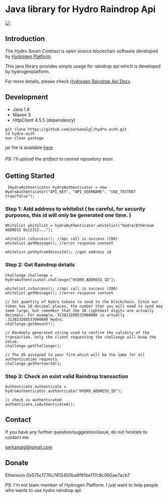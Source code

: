 # Java library for Hydro Raindrop Api
<img src="https://www.hydrogenplatform.com/images/logo_hydro.png">

## Introduction
<p>The Hydro Smart Contract is open source blockchain software developed by <a href="https://www.hydrogenplatform.com/">Hydrogen Platform</a>.</p>
<p>This java library provides simple usage for raindrop api which is developed by hydrogenplatform.</p>

<p>For more details, please check <a href="https://www.hydrogenplatform.com/docs/hydro/v1/">Hydrogen Raindrop Api Docs</a>

## Development

* Java 1.8
* Maven 3
* HttpClient 4.5.5 (dependency)

```
git clone https://github.com/serkanalgl/hydro-auth.git
cd hydro-auth
mvn clean package
```

jar file is available <a href="https://github.com/serkanalgl/hydro-auth/releases/download/1.0.0/hydro-auth.jar">here</a>
###### PS: I'll upload the artifact to central repository soon. 

## Getting Started

     IHydroAuthenticator hydroAuthenticator = new HydroAuthenticator("API_KEY", "API_USERNAME", "USE_TESTNET true/false");
   

### Step 1: Add address to whitelist ( be careful, for security purposes, this id will only be generated one time. )

    Whitelist whitelist = hydroAuthenticator.whitelist("Hydro/Ethereum ADDRESS 0x12312..."); 
    
    whitelist.isSuccess(); //api call is success (200)
    whitelist.getMessage(); //error response content
    
    whitelist.getHydroAddressId(); //get address id
     
    
### Step 2: Get Raindrop details

    Challenge challenge = hydroAuthenticator.challenge("HYDRO_ADDRESS_ID");
    
    whitelist.isSuccess(); //api call is success (200)
    whitelist.getMessage(); //error response content
    
    // Set quantity of Hydro tokens to send to the blockchain. Since our token has 18 decimal places, the number that you will need to send may seem large, but remember that the 18 rightmost digits are actually decimals. For example, 313823208533000000 is actually .313823208533000000 Hydro.
    challenge.getAmount();
    
    // Randomly generated string used to confirm the validity of the transaction. Only the client requesting the challenge will know the value.
    challenge.getChallenge(); 
    
    // The ID assigned to your firm which will be the same for all authentication requests.
    challenge.getPartnerId();  

### Step 3: Check on exist valid Raindrop transaction

    Authenticate authenticate = hydroAuthenticator.authenticate("HYDRO_ADDRESS_ID");
    
    // check is authenticated
    authenticate.isAuthenticated();
    

  
## Contact

If you have any further question/suggestion/issue, do not hesitate to contact me. 

serkanalgl@gmail.com 

## Donate

Ethereum 0x575c1776c7812450ba6f91be117c9c092ae7acb7

    
PS: I'm not team member of Hydrogen Platform. I just want to help people who wants to use hydro raindrop api.

    
